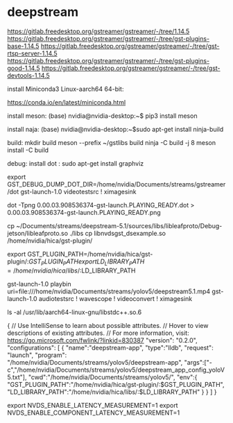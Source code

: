 # deepstream


https://gitlab.freedesktop.org/gstreamer/gstreamer/-/tree/1.14.5
https://gitlab.freedesktop.org/gstreamer/gstreamer/-/tree/gst-plugins-base-1.14.5
https://gitlab.freedesktop.org/gstreamer/gstreamer/-/tree/gst-rtsp-server-1.14.5
https://gitlab.freedesktop.org/gstreamer/gstreamer/-/tree/gst-plugins-good-1.14.5
https://gitlab.freedesktop.org/gstreamer/gstreamer/-/tree/gst-devtools-1.14.5



install Miniconda3 Linux-aarch64 64-bit:

https://conda.io/en/latest/miniconda.html


install meson:
(base) nvidia@nvidia-desktop:~$ pip3 install meson


install naja:
(base) nvidia@nvidia-desktop:~$sudo apt-get install ninja-build


build:
mkdir build
meson --prefix ~/gstlibs build
ninja -C build -j 8
meson install -C build


debug:
install dot : sudo apt-get install graphviz

export GST_DEBUG_DUMP_DOT_DIR=/home/nvidia/Documents/streams/gstreamer/dot
gst-launch-1.0 videotestsrc ! ximagesink


dot -Tpng 0.00.03.908536374-gst-launch.PLAYING_READY.dot  > 0.00.03.908536374-gst-launch.PLAYING_READY.png

cp ~/Documents/streams/deepstream-5.1/sources/libs/libleafproto/Debug-jetson/libleafproto.so ./libs
cp libnvdsgst_dsexample.so /home/nvidia/hica/gst-plugin/

export GST_PLUGIN_PATH=/home/nvidia/hica/gst-plugin/:$GST_PLUGIN_PATH
export LD_LIBRARY_PATH=/home/nvidia/hica/libs/:$LD_LIBRARY_PATH

gst-launch-1.0 playbin uri=file:///home/nvidia/Documents/streams/yolov5/deepstream5.1.mp4
gst-launch-1.0 audiotestsrc ! wavescope ! videoconvert ! ximagesink


ls -al /usr/lib/aarch64-linux-gnu/libstdc++.so.6



{
    // Use IntelliSense to learn about possible attributes.
    // Hover to view descriptions of existing attributes.
    // For more information, visit: https://go.microsoft.com/fwlink/?linkid=830387
    "version": "0.2.0",
    "configurations": [
        {
            "name":"deepstream-app",
            "type":"lldb",
            "request": "launch",
            "program": "/home/nvidia/Documents/streams/yolov5/deepstream-app",
            "args":["-c","/home/nvidia/Documents/streams/yolov5/deepstream_app_config_yoloV5.txt"],
            "cwd":"/home/nvidia/Documents/streams/yolov5/",
            "env":{
               "GST_PLUGIN_PATH":"/home/nvidia/hica/gst-plugin/:$GST_PLUGIN_PATH",
                "LD_LIBRARY_PATH":"/home/nvidia/hica/libs/:$LD_LIBRARY_PATH"
            }
        }
    ]
}





export NVDS_ENABLE_LATENCY_MEASUREMENT=1
export NVDS_ENABLE_COMPONENT_LATENCY_MEASUREMENT=1

